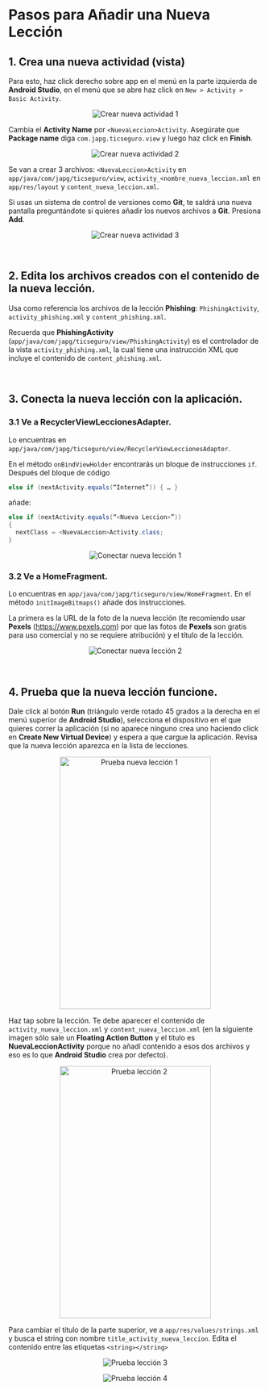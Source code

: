 # Pasos para Añadir una Nueva Lección

## 1.	Crea una nueva actividad (vista)

Para esto, haz click derecho sobre app en el menú en la parte izquierda de **Android Studio**, en el menú que se abre haz click en `New > Activity > Basic Activity`. <br>

<p align="center">
  <img alt="Crear nueva actividad 1" src="https://raw.githubusercontent.com/JulioPoveda/TICSeguro/master/images/CREAR_NUEVA_ACTIVIDAD_1.png">
</p>

Cambia el **Activity Name** por ```<NuevaLeccion>Activity```. Asegúrate que **Package name** diga ```com.japg.ticseguro.view``` y luego haz click en **Finish**. <br>

<p align="center">
  <img alt="Crear nueva actividad 2" src="https://raw.githubusercontent.com/JulioPoveda/TICSeguro/master/images/CREAR_NUEVA_ACTIVIDAD_2.png">
</p>

Se van a crear 3 archivos: ```<NuevaLeccion>Activity``` en ```app/java/com/japg/ticseguro/view```, ```activity_<nombre_nueva_leccion.xml``` en ```app/res/layout``` y ```content_nueva_leccion.xml```. <br>

Si usas un sistema de control de versiones como **Git**, te saldrá una nueva pantalla preguntándote si quieres añadir los nuevos archivos a **Git**. Presiona **Add**.

<p align="center">
  <img alt="Crear nueva actividad 3" src="https://raw.githubusercontent.com/JulioPoveda/TICSeguro/master/images/CREAR_NUEVA_ACTIVIDAD_3.png">
</p>

<br>

## 2.	Edita los archivos creados con el contenido de la nueva lección.

Usa como referencia los archivos de la lección **Phishing**: ```PhishingActivity```, ```activity_phishing.xml``` y ```content_phishing.xml```. <br>

Recuerda que **PhishingActivity** (```app/java/com/japg/ticseguro/view/PhishingActivity```) es el controlador de la vista ```activity_phishing.xml```, la cual tiene una instrucción XML que incluye el contenido de ```content_phishing.xml```.

<br>

## 3.	Conecta la nueva lección con la aplicación.

### 3.1 Ve a **RecyclerViewLeccionesAdapter**. 

Lo encuentras en ```app/java/com/japg/ticseguro/view/RecyclerViewLeccionesAdapter```. <br> 

En el método ```onBindViewHolder``` encontrarás un bloque de instrucciones ```if```. Después del bloque de código 
```java
else if (nextActivity.equals(“Internet”)) { … }
```
añade:

```java
else if (nextActivity.equals(“<Nueva Leccion>”))
{
  nextClass = <NuevaLeccion>Activity.class;
}
```

<p align="center">
  <img alt="Conectar nueva lección 1" src="https://raw.githubusercontent.com/JulioPoveda/TICSeguro/master/images/CONECTAR_NUEVA_LECCION_1.png">
</p>

### 3.2 Ve a **HomeFragment**. 

Lo encuentras en ```app/java/com/japg/ticseguro/view/HomeFragment```. En el método ```initImageBitmaps()``` añade dos instrucciones. 

La primera es la URL de la foto de la nueva lección (te recomiendo usar **Pexels** (https://www.pexels.com) por que las fotos de **Pexels** son gratis para uso comercial y no se requiere atribución) y el título de la lección.

<p align="center">
  <img alt="Conectar nueva lección 2" src="https://raw.githubusercontent.com/JulioPoveda/TICSeguro/master/images/CONECTAR_NUEVA_LECCION_2.png">
</p>

<br>

## 4.	Prueba que la nueva lección funcione.

Dale click al botón **Run** (triángulo verde rotado 45 grados a la derecha en el menú superior de **Android Studio**), selecciona el dispositivo en el que quieres correr la aplicación (si no aparece ninguno crea uno haciendo click en **Create New Virtual Device**) y espera a que cargue la aplicación. Revisa que la nueva lección aparezca en la lista de lecciones.

<p align="center">
  <img alt="Prueba nueva lección 1" src="https://raw.githubusercontent.com/JulioPoveda/TICSeguro/master/images/PRUEBA_NUEVA_LECCION_1.png" height="500" width="300">
</p>

Haz tap sobre la lección. Te debe aparecer el contenido de ```activity_nueva_leccion.xml``` y ```content_nueva_leccion.xml``` (en la siguiente imagen sólo sale un **Floating Action Button** y el título es **NuevaLeccionActivity** porque no añadí contenido a esos dos archivos y eso es lo que **Android Studio** crea por defecto).

<p align="center">
  <img alt="Prueba lección 2" src="https://raw.githubusercontent.com/JulioPoveda/TICSeguro/master/images/PRUEBA_NUEVA_LECCION_2.png" height="500" width="300">
</p>

Para cambiar el título de la parte superior, ve a ```app/res/values/strings.xml``` y busca el string con nombre ```title_activity_nueva_leccion```. Edita el contenido entre las etiquetas ```<string></string>```

<p align="center">
  <img alt="Prueba lección 3" src="https://raw.githubusercontent.com/JulioPoveda/TICSeguro/master/images/PRUEBA_NUEVA_LECCION_3.png">
</p>

<p align="center">
  <img alt="Prueba lección 4" src="https://raw.githubusercontent.com/JulioPoveda/TICSeguro/master/images/PRUEBA_NUEVA_LECCION_4.png">
</p>

 

 


